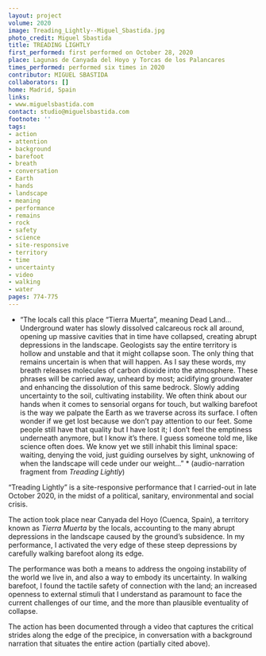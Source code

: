 ```yaml
---
layout: project
volume: 2020
image: Treading_Lightly--Miguel_Sbastida.jpg
photo_credit: Miguel Sbastida
title: TREADING LIGHTLY
first_performed: first performed on October 28, 2020
place: Lagunas de Canyada del Hoyo y Torcas de los Palancares
times_performed: performed six times in 2020
contributor: MIGUEL SBASTIDA
collaborators: []
home: Madrid, Spain
links:
- www.miguelsbastida.com
contact: studio@miguelsbastida.com
footnote: ''
tags:
- action
- attention
- background
- barefoot
- breath
- conversation
- Earth
- hands
- landscape
- meaning
- performance
- remains
- rock
- safety
- science
- site-responsive
- territory
- time
- uncertainty
- video
- walking
- water
pages: 774-775
---
```




* “The locals call this place “Tierra Muerta”, meaning Dead Land… 
Underground water has slowly dissolved calcareous rock all around, opening up massive cavities that in time have collapsed, creating abrupt depressions in the landscape. Geologists say the entire territory is hollow and unstable and that it might collapse soon. The only thing that remains uncertain is when that will happen. 
As I say these words, my breath releases molecules of carbon dioxide into the atmosphere. These phrases will be carried away, unheard by most; acidifying groundwater and enhancing the dissolution of this same bedrock. Slowly adding uncertainty to the soil, cultivating instability.
We often think about our hands when it comes to sensorial organs for touch, but walking barefoot is the way we palpate the Earth as we traverse across its surface. I often wonder if we get lost because we don’t pay attention to our feet. Some people still have that quality but I have lost it; I don’t feel the emptiness underneath anymore, but I know it’s there. I guess someone told me, like science often does. We know yet we still inhabit this liminal space: waiting, denying the void, just guiding ourselves by sight, unknowing of when the landscape will cede under our weight…” * 
(audio-narration fragment from *Treading Lightly*)

“Treading Lightly” is a site-responsive performance that I carried-out in late October 2020, in the midst of a political, sanitary, environmental and social crisis.

The action took place near Canyada del Hoyo (Cuenca, Spain), a territory known as *Tierra Muerta* by the locals, accounting to the many abrupt depressions in the landscape caused by the ground’s subsidence. In my performance, I activated the very edge of these steep depressions by carefully walking barefoot along its edge. 

The performance was both a means to address the ongoing instability of the world we live in, and also a way to embody its uncertainty. In walking barefoot, I found the tactile safety of connection with the land; an increased openness to external stimuli that I understand as paramount to face the current challenges of our time, and the more than plausible eventuality of collapse.

The action has been documented through a video that captures the critical strides along the edge of the precipice, in conversation with a background narration that situates the entire action (partially cited above).
